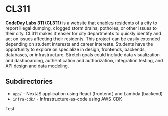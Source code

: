 # CL311

**CodeDay Labs 311 (CL311)** is a website that enables residents of a city to report illegal dumping, clogged storm drains, potholes, or other issues to their city. CL311 makes it easier for city departments to quickly identify and act on issues affecting their residents. This project can be easily extended depending on student interests and career interests. Students have the opportunity to explore or specialize in design, frontends, backends, databases, or infrastructure. Stretch goals could include data visualization and dashboarding, authentication and authorization, integration testing, and API design and data modeling.

## Subdirectories

-   `app/` - NextJS application using React (frontend) and Lambda (backend)
-   `infra-cdk/` - Infrastructure-as-code using AWS CDK

Test
